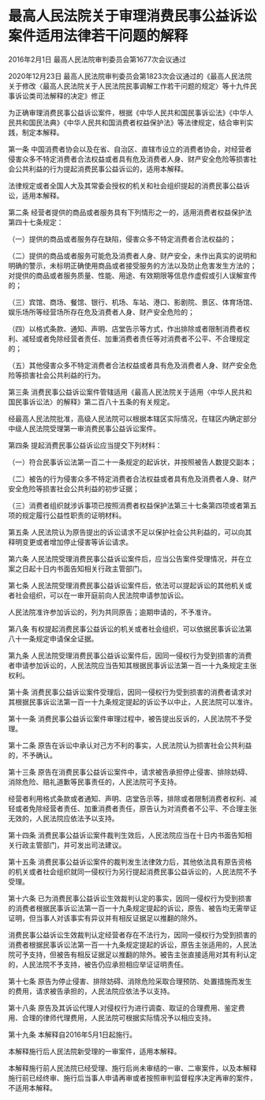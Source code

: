# 最高人民法院关于审理消费民事公益诉讼案件适用法律若干问题的解释

2016年2月1日 最高人民法院审判委员会第1677次会议通过

2020年12月23日 最高人民法院审判委员会第1823次会议通过的《最高人民法院关于修改〈最高人民法院关于人民法院民事调解工作若干问题的规定〉等十九件民事诉讼类司法解释的决定》修正

<!-- INFO END -->

为正确审理消费民事公益诉讼案件，根据《中华人民共和国民事诉讼法》《中华人民共和国民法典》《中华人民共和国消费者权益保护法》等法律规定，结合审判实践，制定本解释。

第一条 中国消费者协会以及在省、自治区、直辖市设立的消费者协会，对经营者侵害众多不特定消费者合法权益或者具有危及消费者人身、财产安全危险等损害社会公共利益的行为提起消费民事公益诉讼的，适用本解释。

法律规定或者全国人大及其常委会授权的机关和社会组织提起的消费民事公益诉讼，适用本解释。

第二条 经营者提供的商品或者服务具有下列情形之一的，适用消费者权益保护法第四十七条规定：

（一）提供的商品或者服务存在缺陷，侵害众多不特定消费者合法权益的；

（二）提供的商品或者服务可能危及消费者人身、财产安全，未作出真实的说明和明确的警示，未标明正确使用商品或者接受服务的方法以及防止危害发生方法的；对提供的商品或者服务质量、性能、用途、有效期限等信息作虚假或引人误解宣传的；

（三）宾馆、商场、餐馆、银行、机场、车站、港口、影剧院、景区、体育场馆、娱乐场所等经营场所存在危及消费者人身、财产安全危险的；

（四）以格式条款、通知、声明、店堂告示等方式，作出排除或者限制消费者权利、减轻或者免除经营者责任、加重消费者责任等对消费者不公平、不合理规定的；

（五）其他侵害众多不特定消费者合法权益或者具有危及消费者人身、财产安全危险等损害社会公共利益的行为。

第三条 消费民事公益诉讼案件管辖适用《最高人民法院关于适用〈中华人民共和国民事诉讼法〉的解释》第二百八十五条的有关规定。

经最高人民法院批准，高级人民法院可以根据本辖区实际情况，在辖区内确定部分中级人民法院受理第一审消费民事公益诉讼案件。

第四条 提起消费民事公益诉讼应当提交下列材料：

（一）符合民事诉讼法第一百二十一条规定的起诉状，并按照被告人数提交副本；

（二）被告的行为侵害众多不特定消费者合法权益或者具有危及消费者人身、财产安全危险等损害社会公共利益的初步证据；

（三）消费者组织就涉诉事项已按照消费者权益保护法第三十七条第四项或者第五项的规定履行公益性职责的证明材料。

第五条 人民法院认为原告提出的诉讼请求不足以保护社会公共利益的，可以向其释明变更或者增加停止侵害等诉讼请求。

第六条 人民法院受理消费民事公益诉讼案件后，应当公告案件受理情况，并在立案之日起十日内书面告知相关行政主管部门。

第七条 人民法院受理消费民事公益诉讼案件后，依法可以提起诉讼的其他机关或者社会组织，可以在一审开庭前向人民法院申请参加诉讼。

人民法院准许参加诉讼的，列为共同原告；逾期申请的，不予准许。

第八条 有权提起消费民事公益诉讼的机关或者社会组织，可以依据民事诉讼法第八十一条规定申请保全证据。

第九条 人民法院受理消费民事公益诉讼案件后，因同一侵权行为受到损害的消费者申请参加诉讼的，人民法院应当告知其根据民事诉讼法第一百一十九条规定主张权利。

第十条 消费民事公益诉讼案件受理后，因同一侵权行为受到损害的消费者请求对其根据民事诉讼法第一百一十九条规定提起的诉讼予以中止，人民法院可以准许。

第十一条 消费民事公益诉讼案件审理过程中，被告提出反诉的，人民法院不予受理。

第十二条 原告在诉讼中承认对己方不利的事实，人民法院认为损害社会公共利益的，不予确认。

第十三条 原告在消费民事公益诉讼案件中，请求被告承担停止侵害、排除妨碍、消除危险、赔礼道歉等民事责任的，人民法院可予支持。

经营者利用格式条款或者通知、声明、店堂告示等，排除或者限制消费者权利、减轻或者免除经营者责任、加重消费者责任，原告认为对消费者不公平、不合理主张无效的，人民法院应依法予以支持。

第十四条 消费民事公益诉讼案件裁判生效后，人民法院应当在十日内书面告知相关行政主管部门，并可发出司法建议。

第十五条 消费民事公益诉讼案件的裁判发生法律效力后，其他依法具有原告资格的机关或者社会组织就同一侵权行为另行提起消费民事公益诉讼的，人民法院不予受理。

第十六条 已为消费民事公益诉讼生效裁判认定的事实，因同一侵权行为受到损害的消费者根据民事诉讼法第一百一十九条规定提起的诉讼，原告、被告均无需举证证明，但当事人对该事实有异议并有相反证据足以推翻的除外。

消费民事公益诉讼生效裁判认定经营者存在不法行为，因同一侵权行为受到损害的消费者根据民事诉讼法第一百一十九条规定提起的诉讼，原告主张适用的，人民法院可予支持，但被告有相反证据足以推翻的除外。被告主张直接适用对其有利认定的，人民法院不予支持，被告仍应承担相应举证证明责任。

第十七条 原告为停止侵害、排除妨碍、消除危险采取合理预防、处置措施而发生的费用，请求被告承担的，人民法院应依法予以支持。

第十八条 原告及其诉讼代理人对侵权行为进行调查、取证的合理费用、鉴定费用、合理的律师代理费用，人民法院可根据实际情况予以相应支持。

第十九条 本解释自2016年5月1日起施行。

本解释施行后人民法院新受理的一审案件，适用本解释。

本解释施行前人民法院已经受理、施行后尚未审结的一审、二审案件，以及本解释施行前已经终审、施行后当事人申请再审或者按照审判监督程序决定再审的案件，不适用本解释。

